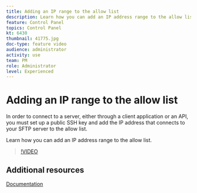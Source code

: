 ```yaml
---
title: Adding an IP range to the allow list 
description: Learn how you can add an IP address range to the allow list.
feature: Control Panel
topics: Control Panel
kt: 6430
thumbnail: 41775.jpg
doc-type: feature video
audience: administrator
activity: use
team: PM
role: Administrator
level: Experienced
---
```


# Adding an IP range to the allow list 

In order to connect to a server, either through a client application or an API, you must set up a public SSH key and add the IP address that connects to your SFTP server to the allow list.

Learn how you can add an IP address range to the allow list.

>[!VIDEO](https://video.tv.adobe.com/v/41775?quality=12)

## Additional resources

[Documentation](https://docs.adobe.com/content/help/en/control-panel/using/sftp-management/ip-range-allow-listing.html)
